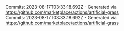Commits: 2023-08-17T03:33:18.692Z - Generated via https://github.com/marketplace/actions/artificial-grass
<br>
Commits: 2023-08-17T03:33:18.692Z - Generated via https://github.com/marketplace/actions/artificial-grass
<br>
